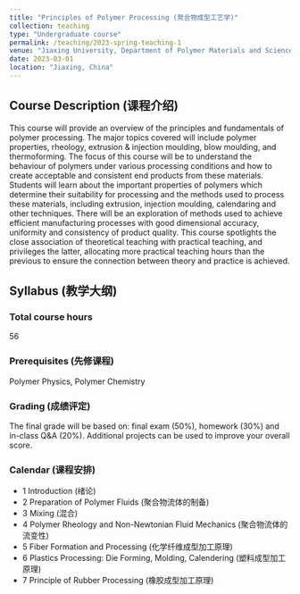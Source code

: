 ```yaml
---
title: "Principles of Polymer Processing (聚合物成型工艺学)"
collection: teaching
type: "Undergraduate course"
permalink: /teaching/2023-spring-teaching-1
venue: "Jiaxing University, Department of Polymer Materials and Science"
date: 2023-03-01
location: "Jiaxing, China"
---
```


## Course Description (课程介绍)
This course will provide an overview of the principles and fundamentals of polymer processing. The major topics covered will include polymer properties, rheology, extrusion & injection moulding, blow moulding, and thermoforming. The focus of this course will be to understand the behaviour of polymers under various processing conditions and how to create acceptable and consistent end products from these materials. Students will learn about the important properties of polymers which determine their suitability for processing and the methods used to process these materials, including extrusion, injection moulding, calendaring and other techniques. There will be an exploration of methods used to achieve efficient manufacturing processes with good dimensional accuracy, uniformity and consistency of product quality. This course spotlights the close association of theoretical teaching with practical teaching, and privileges the latter, allocating more practical teaching hours than the previous to ensure the connection between theory and practice is achieved. 

## Syllabus (教学大纲)
### Total course hours
56

### Prerequisites (先修课程)
Polymer Physics, Polymer Chemistry

### Grading (成绩评定)
The final grade will be based on: final exam (50%), homework (30%) and in-class Q&A (20%). Additional projects can be used to improve your overall score.

### Calendar (课程安排)
* 1    Introduction (绪论)
* 2    Preparation of Polymer Fluids (聚合物流体的制备)
* 3    Mixing (混合)
* 4    Polymer Rheology and Non-Newtonian Fluid Mechanics (聚合物流体的流变性)
* 5    Fiber Formation and Processing (化学纤维成型加工原理)
* 6    Plastics Processing: Die Forming, Molding, Calendering (塑料成型加工原理)
* 7    Principle of Rubber Processing (橡胶成型加工原理)


